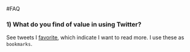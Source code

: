 #FAQ

### 1) What do you find of value in using Twitter?
See tweets I [favorite](https://twitter.com/sr320/favorites), which indicate I want to read more. I use these as `bookmarks`. 

